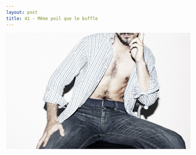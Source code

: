 ```yaml
---
layout: post
title: 41 - Même poil que le buffle
---
```


<img src="/img/41.lememepoilquelebuffle.jpg"/>